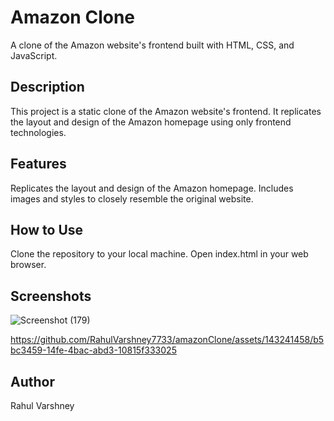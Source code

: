 # Amazon Clone
A clone of the Amazon website's frontend built with HTML, CSS, and JavaScript.

## Description
This project is a static clone of the Amazon website's frontend. It replicates the layout and design of the Amazon homepage using only frontend technologies.

## Features
Replicates the layout and design of the Amazon homepage.
Includes images and styles to closely resemble the original website.

## How to Use
Clone the repository to your local machine.
Open index.html in your web browser.

## Screenshots
![Screenshot (179)](https://github.com/RahulVarshney7733/amazonClone/assets/143241458/0b451c8d-649a-4353-97c7-41eb202811c0)


https://github.com/RahulVarshney7733/amazonClone/assets/143241458/b5bc3459-14fe-4bac-abd3-10815f333025


## Author
Rahul Varshney
